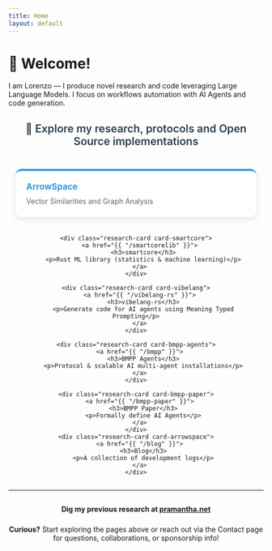 ```yaml
---
title: Home
layout: default
---
```


<style>
.research-container {
  margin: 2em auto 0 auto;
  max-width: 800px;
  text-align: center;
}

.research-header {
  margin-bottom: 2em;
  color: #2c3e50;
  font-size: 1.5em;
  font-weight: 600;
}

.research-grid {
  display: grid;
  grid-template-columns: repeat(auto-fit, minmax(350px, 1fr));
  gap: 1.5em;
  padding: 0 1em;
}

.research-card {
  background: white;
  padding: 1.5em;
  border-radius: 12px;
  box-shadow: 0 4px 12px rgba(0,0,0,0.1);
  text-align: left;
  transition: transform 0.3s ease, box-shadow 0.3s ease;
}

.research-card:hover {
  transform: translateY(-5px);
  box-shadow: 0 8px 25px rgba(0,0,0,0.15);
}

.research-card a {
  text-decoration: none;
  color: inherit;
}

.research-card h3 {
  margin: 0 0 0.5em 0;
  font-size: 1.2em;
}

.research-card p {
  margin: 0;
  color: #666;
  line-height: 1.5;
}

.card-arrowspace {
  border-top: 4px solid #3498db;
}
.card-arrowspace h3 {
  color: #3498db;
}

.card-smartcore {
  border-top: 4px solid #e74c3c;
}
.card-smartcore h3 {
  color: #e74c3c;
}

.card-vibelang {
  border-top: 4px solid #f39c12;
}
.card-vibelang h3 {
  color: #f39c12;
}

.card-bmpp-agents {
  border-top: 4px solid #9b59b6;
}
.card-bmpp-agents h3 {
  color: #9b59b6;
}

.card-bmpp-paper {
  border-top: 4px solid #27ae60;
}
.card-bmpp-paper h3 {
  color: #27ae60;
}
</style>

# 👋 Welcome!
I am Lorenzo — I produce novel research and code leveraging Large Language Models. I focus on workflows automation with AI Agents and code generation.

<div class="research-container">
  <h2 class="research-header">
    🔬 Explore my research, protocols and Open Source implementations
  </h2>

  <div class="research-grid">
    <div class="research-card card-arrowspace">
      <a href="{{ "/arrowspace-paper" }}">
        <h3>ArrowSpace</h3>
        <p>Vector Similarities and Graph Analysis</p>
      </a>
    </div>

    <div class="research-card card-smartcore">
      <a href="{{ "/smartcorelib" }}">
        <h3>smartcore</h3>
        <p>Rust ML library (statistics & machine learning)</p>
      </a>
    </div>

    <div class="research-card card-vibelang">
      <a href="{{ "/vibelang-rs" }}">
        <h3>vibelang-rs</h3>
        <p>Generate code for AI agents using Meaning Typed Prompting</p>
      </a>
    </div>

    <div class="research-card card-bmpp-agents">
      <a href="{{ "/bmpp" }}">
        <h3>BMPP Agents</h3>
        <p>Protocol & scalable AI multi-agent installations</p>
      </a>
    </div>

    <div class="research-card card-bmpp-paper">
      <a href="{{ "/bmpp-paper" }}">
        <h3>BMPP Paper</h3>
        <p>Formally define AI Agents</p>
      </a>
    </div>
    <div class="research-card card-arrowspace">
      <a href="{{ "/blog" }}">
        <h3>Blog</h3>
        <p>A collection of development logs</p>
      </a>
    </div>
  </div>
</div>


---

<div style="margin: 2em auto 0 auto; max-width: 600px; text-align: center;">

  <strong>Dig my previous research at <a href="https://pramantha.net">pramantha.net</a></strong>

</div>


<div style="margin: 1.6em auto 0 auto; max-width: 600px; text-align: center;">
<strong>Curious?</strong> 
Start exploring the pages above or reach out via the Contact page for questions, collaborations, or sponsorship info!
</div>

